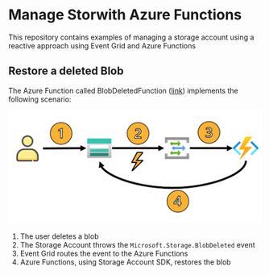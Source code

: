 # Manage Storwith Azure Functions

This repository contains examples of managing a storage account using a reactive approach using Event Grid and Azure Functions

## Restore a deleted Blob

The Azure Function called BlobDeletedFunction ([link](ServerlessBlobManager.Functions/BlobDeletedFunction.cs)) implements the following scenario:

![Blod Deleted Function scenario](Documentation/Images/BlobDeletedFunction-Scenario.png)

1. The user deletes a blob
2. The Storage Account throws the `Microsoft.Storage.BlobDeleted` event
3. Event Grid routes the event to the Azure Functions
4. Azure Functions, using Storage Account SDK, restores the blob



